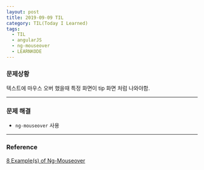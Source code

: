 ```yaml
---
layout: post
title: 2019-09-09 TIL
category: TIL(Today I Learned)
tags:
  - TIL
  - angularJS
  - ng-mouseover
  - LEARNKODE
---
```




### 문제상황

텍스트에 마우스 오버 했을때 특정 화면이 tip 화면 처럼 나와야함.

---

### 문제 해결

- `ng-mouseover` 사용

---

### Reference

[8 Example(s) of Ng-Mouseover](https://www.learnkode.com/Examples/Angular/Ng-Mouseover)